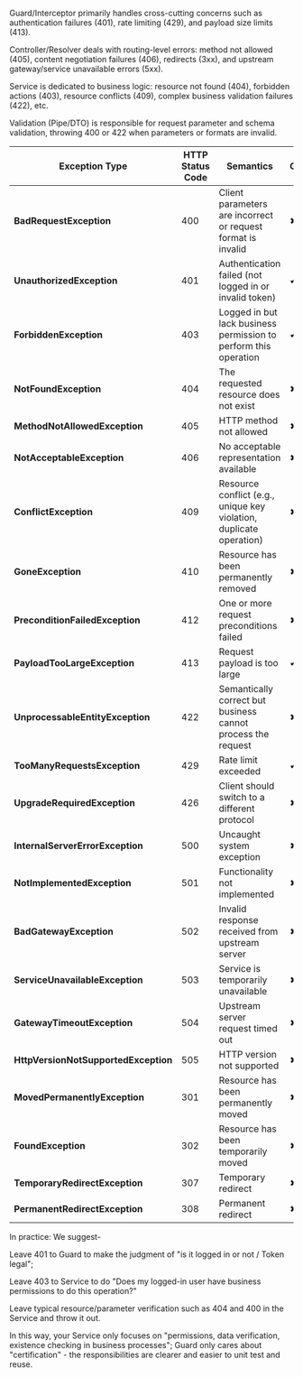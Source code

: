 Guard/Interceptor primarily handles cross-cutting concerns such as authentication failures (401), rate limiting (429), and payload size limits (413).

Controller/Resolver deals with routing-level errors: method not allowed (405), content negotiation failures (406), redirects (3xx), and upstream gateway/service unavailable errors (5xx).

Service is dedicated to business logic: resource not found (404), forbidden actions (403), resource conflicts (409), complex business validation failures (422), etc.

Validation (Pipe/DTO) is responsible for request parameter and schema validation, throwing 400 or 422 when parameters or formats are invalid.


| Exception Type                       | HTTP Status Code | Semantics                                                           | Guard/Interceptor | Controller/Resolver | Service | Validation |
| ------------------------------------ | ---------------- | ------------------------------------------------------------------- | ----------------- | ------------------- | ------- | ---------- |
| **BadRequestException**              | 400              | Client parameters are incorrect or request format is invalid        | ✖                 | ✔                   | ✔       | ✔          |
| **UnauthorizedException**            | 401              | Authentication failed (not logged in or invalid token)              | ✔                 | ✔                   | ✖       | ✖          |
| **ForbiddenException**               | 403              | Logged in but lack business permission to perform this operation    | ✔                 | ✖                   | ✔       | ✖          |
| **NotFoundException**                | 404              | The requested resource does not exist                               | ✖                 | ✖                   | ✔       | ✖          |
| **MethodNotAllowedException**        | 405              | HTTP method not allowed                                             | ✖                 | ✔                   | ✖       | ✖          |
| **NotAcceptableException**           | 406              | No acceptable representation available                              | ✖                 | ✔                   | ✖       | ✖          |
| **ConflictException**                | 409              | Resource conflict (e.g., unique key violation, duplicate operation) | ✖                 | ✖                   | ✔       | ✖          |
| **GoneException**                    | 410              | Resource has been permanently removed                               | ✖                 | ✔                   | ✖       | ✖          |
| **PreconditionFailedException**      | 412              | One or more request preconditions failed                            | ✖                 | ✔                   | ✖       | ✖          |
| **PayloadTooLargeException**         | 413              | Request payload is too large                                        | ✔                 | ✖                   | ✖       | ✖          |
| **UnprocessableEntityException**     | 422              | Semantically correct but business cannot process the request        | ✖                 | ✖                   | ✔       | ✔          |
| **TooManyRequestsException**         | 429              | Rate limit exceeded                                                 | ✔                 | ✔                   | ✖       | ✖          |
| **UpgradeRequiredException**         | 426              | Client should switch to a different protocol                        | ✖                 | ✔                   | ✖       | ✖          |
| **InternalServerErrorException**     | 500              | Uncaught system exception                                           | ✖                 | ✖                   | ✖       | ✖          |
| **NotImplementedException**          | 501              | Functionality not implemented                                       | ✖                 | ✔                   | ✖       | ✖          |
| **BadGatewayException**              | 502              | Invalid response received from upstream server                      | ✖                 | ✔                   | ✖       | ✖          |
| **ServiceUnavailableException**      | 503              | Service is temporarily unavailable                                  | ✖                 | ✔                   | ✖       | ✖          |
| **GatewayTimeoutException**          | 504              | Upstream server request timed out                                   | ✖                 | ✔                   | ✖       | ✖          |
| **HttpVersionNotSupportedException** | 505              | HTTP version not supported                                          | ✖                 | ✔                   | ✖       | ✖          |
| **MovedPermanentlyException**        | 301              | Resource has been permanently moved                                 | ✖                 | ✔                   | ✖       | ✖          |
| **FoundException**                   | 302              | Resource has been temporarily moved                                 | ✖                 | ✔                   | ✖       | ✖          |
| **TemporaryRedirectException**       | 307              | Temporary redirect                                                  | ✖                 | ✔                   | ✖       | ✖          |
| **PermanentRedirectException**       | 308              | Permanent redirect                                                  | ✖                 | ✔                   | ✖       | ✖          |




In practice: We suggest-

Leave 401 to Guard to make the judgment of "is it logged in or not / Token legal";

Leave 403 to Service to do "Does my logged-in user have business permissions to do this operation?"

Leave typical resource/parameter verification such as 404 and 400 in the Service and throw it out.

In this way, your Service only focuses on "permissions, data verification, existence checking in business processes"; Guard only cares about "certification" - the responsibilities are clearer and easier to unit test and reuse.